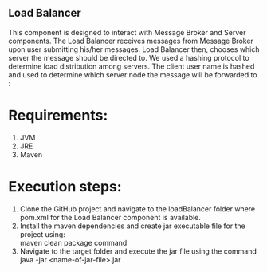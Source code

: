 ## Load Balancer

This component is designed to interact with Message Broker and Server components. 
The Load Balancer receives messages from Message Broker upon user submitting his/her messages. Load Balancer then, chooses which server the message should be directed to. We used a hashing protocol to determine load distribution among servers. The client user name is hashed and used to determine which server node the message will be forwarded to :

# Requirements:
1. JVM
2. JRE
3. Maven 

# Execution steps:
1. Clone the GitHub project and navigate to the loadBalancer folder where pom.xml for the Load Balancer component is available.
2. Install the maven dependencies and create jar executable file for the project using: <br>
    maven clean package command
3. Navigate to the target folder and execute the jar file using the command <br>
    java -jar \<name-of-jar-file\>.jar
